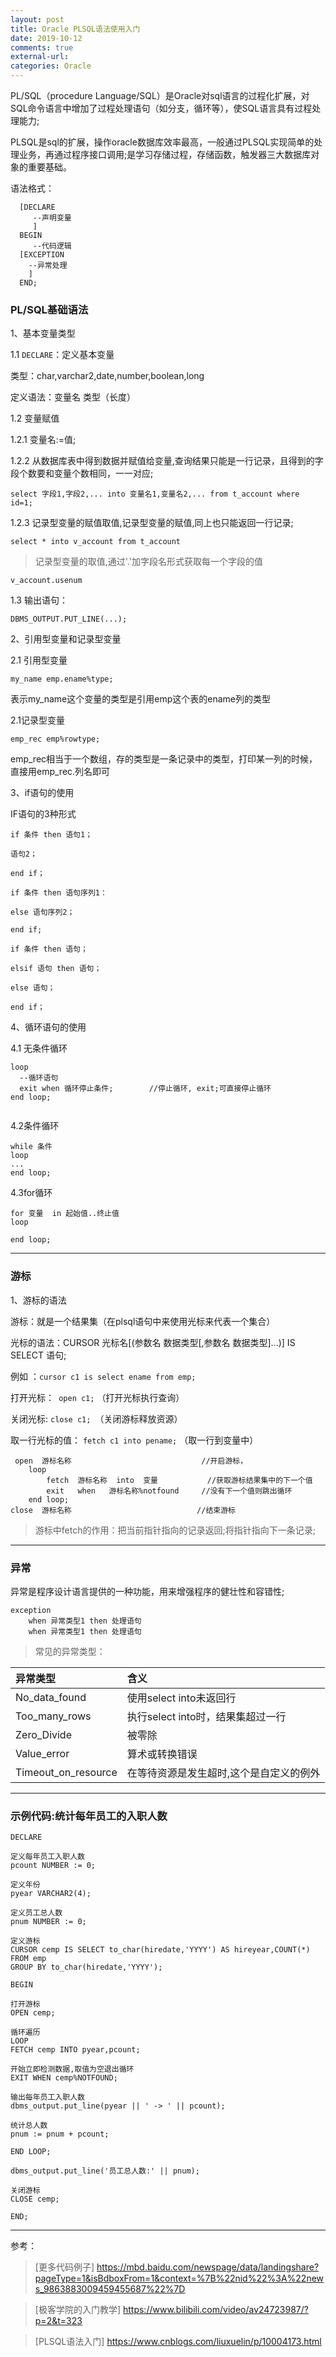 ```yaml
---
layout: post
title: Oracle PLSQL语法使用入门
date: 2019-10-12
comments: true
external-url:
categories: Oracle 
---
```


PL/SQL（procedure Language/SQL）是Oracle对sql语言的过程化扩展，对SQL命令语言中增加了过程处理语句（如分支，循环等），使SQL语言具有过程处理能力;

PLSQL是sql的扩展，操作oracle数据库效率最高，一般通过PLSQL实现简单的处理业务，再通过程序接口调用;是学习存储过程，存储函数，触发器三大数据库对象的重要基础。


语法格式：

```
  [DECLARE   
     --声明变量 
     ] 
  BEGIN 
     --代码逻辑   
  [EXCEPTION 
    --异常处理 
    ] 
  END;

```
### PL/SQL基础语法

1、基本变量类型

1.1 `DECLARE`：定义基本变量

类型：char,varchar2,date,number,boolean,long

定义语法：变量名 类型（长度）

   
1.2 变量赋值

1.2.1 变量名:=值;

1.2.2 从数据库表中得到数据并赋值给变量,查询结果只能是一行记录，且得到的字段个数要和变量个数相同，一一对应;

`select 字段1,字段2,... into 变量名1,变量名2,... from t_account where id=1;`
      
1.2.3 记录型变量的赋值取值,记录型变量的赋值,同上也只能返回一行记录;

`select * into v_account from t_account`    

>记录型变量的取值,通过'.'加字段名形式获取每一个字段的值

`v_account.usenum`    
    
1.3 输出语句：

`DBMS_OUTPUT.PUT_LINE(...);`  

2、引用型变量和记录型变量

 2.1 引用型变量

`my_name emp.ename%type;`

表示my_name这个变量的类型是引用emp这个表的ename列的类型


 2.1记录型变量

`emp_rec emp%rowtype;`

emp_rec相当于一个数组，存的类型是一条记录中的类型，打印某一列的时候，直接用emp_rec.列名即可


3、if语句的使用

IF语句的3种形式

```
if 条件 then 语句1；

语句2；

end if；
```

```
if 条件 then 语句序列1：

else 语句序列2；

end if;
```
```
if 条件 then 语句；

elsif 语句 then 语句；

else 语句；

end if；
```

4、循环语句的使用

4.1 无条件循环 

```
loop 
  --循环语句  
  exit when 循环停止条件;        //停止循环, exit;可直接停止循环
end loop;
 
```
4.2条件循环

```
while 条件 
loop
...
end loop;
```        
4.3for循环

```
for 变量  in 起始值..终止值 
loop 
   
end loop;
```
---

### 游标

1、游标的语法

游标：就是一个结果集（在plsql语句中来使用光标来代表一个集合）

光标的语法：CURSOR 光标名[(参数名 数据类型[,参数名 数据类型]...)] IS SELECT 语句;

例如 ：`cursor c1 is select ename from emp;`

打开光标：` open c1;` （打开光标执行查询）

关闭光标: `close c1; `（关闭游标释放资源）


取一行光标的值： `fetch c1 into pename;` （取一行到变量中）

```
 open  游标名称                             //开启游标，
    loop 
        fetch  游标名称  into  变量           //获取游标结果集中的下一个值
        exit   when   游标名称%notfound     //没有下一个值则跳出循环
    end loop; 
close  游标名称                            //结束游标
```

>游标中fetch的作用：把当前指针指向的记录返回;将指针指向下一条记录;

---

### 异常

异常是程序设计语言提供的一种功能，用来增强程序的健壮性和容错性;

```
exception
    when 异常类型1 then 处理语句
    when 异常类型1 then 处理语句

```
    
>常见的异常类型：

|异常类型	|含义|
|:-------------|:------------|
|No_data_found | 使用select into未返回行 |
|Too_many_rows | 执行select into时，结果集超过一行 |
|Zero_Divide |被零除|
|Value_error |算术或转换错误 |
|Timeout_on_resource  |在等待资源是发生超时,这个是自定义的例外 |

---

### 示例代码:统计每年员工的入职人数

```
DECLARE

定义每年员工入职人数
pcount NUMBER := 0;

定义年份
pyear VARCHAR2(4);

定义员工总人数
pnum NUMBER := 0;

定义游标
CURSOR cemp IS SELECT to_char(hiredate,'YYYY') AS hireyear,COUNT(*) 
FROM emp 
GROUP BY to_char(hiredate,'YYYY');

BEGIN

打开游标
OPEN cemp;

循环遍历
LOOP
FETCH cemp INTO pyear,pcount;

开始立即检测数据,取值为空退出循环
EXIT WHEN cemp%NOTFOUND;

输出每年员工入职人数
dbms_output.put_line(pyear || ' -> ' || pcount);

统计总人数
pnum := pnum + pcount;

END LOOP;

dbms_output.put_line('员工总人数:' || pnum);

关闭游标
CLOSE cemp;

END;

```
---

参考：

>[更多代码例子] https://mbd.baidu.com/newspage/data/landingshare?pageType=1&isBdboxFrom=1&context=%7B%22nid%22%3A%22news_9863883009459455687%22%7D

>[极客学院的入门教学] https://www.bilibili.com/video/av24723987/?p=2&t=323

>[PLSQL语法入门] https://www.cnblogs.com/liuxuelin/p/10004173.html